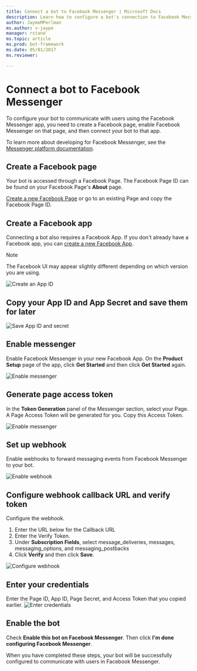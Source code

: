 ```yaml
---
title: Connect a bot to Facebook Messenger | Microsoft Docs
description: Learn how to configure a bot's connection to Facebook Messenger.
author: JaymeMPerlman
ms.author: v-jaype
manager: rstand
ms.topic: article
ms.prod: bot-framework
ms.date: 05/01/2017
ms.reviewer:

---
```

# Connect a bot to Facebook Messenger

To configure your bot to communicate with users using the Facebook Messenger app, 
you need to create a Facebook page, enable Facebook Messenger on that page, and then connect your bot to that app.

To learn more about developing for Facebook Messenger, see the [Messenger platform documentation](https://developers.facebook.com/docs/messenger-platform). 

## Create a Facebook page
Your bot is accessed through a Facebook Page.
The Facebook Page ID can be found on your Facebook Page's **About** page. 

[Create a new Facebook Page](https://www.facebook.com/bookmarks/pages) or go to an existing Page and copy the Facebook Page ID.

## Create a Facebook app
Connecting a bot also requires a Facebook App. If you don't already have a Facebook app, you can [create a new Facebook App](https://developers.facebook.com/quickstarts/?platform=web).

> [!NOTE]
> The Facebook UI may appear slightly different depending on which version you are using. 

![Create an App ID](~/media/channels/FB-CreateAppId.png)

## Copy your App ID and App Secret and save them for later

![Save App ID and secret](~/media/channels/FB-get-appid.png)

## Enable messenger

Enable Facebook Messenger in your new Facebook App. 
On the **Product Setup** page of the app, click **Get Started** and then click **Get Started** again. 

![Enable messenger](~/media/channels/FB-AddMessaging1.png)

## Generate page access token
In the **Token Generation** panel of the Messenger section, select your Page.
A Page Access Token will be generated for you. Copy this Access Token. 

![Enable messenger](~/media/channels/FB-generateToken.png)

## Set up webhook
Enable webhooks to forward messaging events from Facebook Messenger to your bot.

![Enable webhook](~/media/channels/FB-webhook.png)

## Configure webhook callback URL and verify token

Configure the webhook. 
<!-- on the origial page, (https://dev.botframework.com/ConfigChannel.aspx?botId=<botname>&channelId=facebook)this immediately precedes the fields where the callback and verify tokens are actually generated -->
1. Enter the URL below for the Callback URL
2. Enter the Verify Token. 
3. Under **Subscription Fields**, select message\_deliveries, messages, messaging\_options, and messaging_postbacks 
4. Click **Verify** and then click **Save**. 

![Configure webhook](~/media/channels/FB-webhookConfig.png)

## Enter your credentials

Enter the Page ID, App ID, Page Secret, and Access Token that you copied earlier.
![Enter credentials](~/media/channels/FB-credentials.png)

## Enable the bot

Check **Enable this bot on Facebook Messenger**. Then click **I'm done configuring Facebook Messenger**. 

When you have completed these steps, your bot will be successfully configured to communicate with users in Facebook Messenger.

